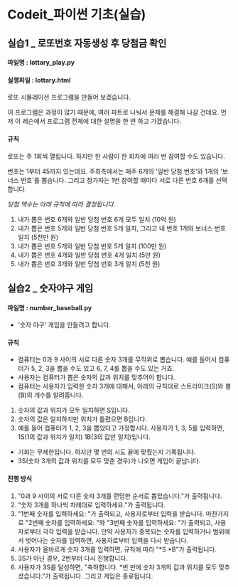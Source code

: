 # Codeit_파이썬 기초(실습) 
## 실습1 _ 로또번호 자동생성 후 당첨금 확인 

#### 파일명 : lottary_play.py
#### 실행파일 : lottary.html

로또 시뮬레이션 프로그램을 만들어 보겠습니다.

이 프로그램은 과정이 많기 때문에, 여러 파트로 나눠서 문제를 해결해 나갈 건데요. 먼저 이 레슨에서 프로그램 전체에 대한 설명을 한 번 하고 가겠습니다.

#### 규칙
로또는 주 1회씩 열립니다. 하지만 한 사람이 한 회차에 여러 번 참여할 수도 있습니다.

번호는 1부터 45까지 있는데요. 주최측에서는 매주 6개의 '일반 당첨 번호'와 1개의 '보너스 번호'를 뽑습니다. 그리고 참가자는 1번 참여할 때마다 서로 다른 번호 6개를 선택합니다.


*당첨 액수는 아래 규칙에 따라 결정됩니다.*
1. 내가 뽑은 번호 6개와 일반 당첨 번호 6개 모두 일치 (10억 원)
2. 내가 뽑은 번호 5개와 일반 당첨 번호 5개 일치, 그리고 내 번호 1개와 보너스 번호 일치 (5천만 원)
3. 내가 뽑은 번호 5개와 일반 당첨 번호 5개 일치 (100만 원)
4. 내가 뽑은 번호 4개와 일반 당첨 번호 4개 일치 (5만 원)
5. 내가 뽑은 번호 3개와 일반 당첨 번호 3개 일치 (5천 원)

## 실습2 _ 숫자야구 게임

#### 파일명 : number_baseball.py

- '숫자 야구' 게임을 만들려고 합니다.

#### 규칙

- 컴퓨터는 0과 9 사이의 서로 다른 숫자 3개를 무작위로 뽑습니다. 예를 들어서 컴퓨터가 5, 2, 3을 뽑을 수도 있고 6, 7, 4를 뽑을 수도 있는 거죠.
- 사용자는 컴퓨터가 뽑은 숫자의 값과 위치를 맞추어야 합니다.
- 컴퓨터는 사용자가 입력한 숫자 3개에 대해서, 아래의 규칙대로 스트라이크(S)와 볼(B)의 개수를 알려줍니다.
1. 숫자의 값과 위치가 모두 일치하면 S입니다.
2. 숫자의 값은 일치하지만 위치가 틀렸으면 B입니다.
3. 예를 들어 컴퓨터가 1, 2, 3을 뽑았다고 가정합시다. 사용자가 1, 3, 5를 입력하면, 1S(1의 값과 위치가 일치) 1B(3의 값만 일치)입니다.
- 기회는 무제한입니다. 하지만 몇 번의 시도 끝에 맞췄는지 기록됩니다.
- 3S(숫자 3개의 값과 위치를 모두 맞춘 경우)가 나오면 게임이 끝납니다.

#### 진행 방식
1. "0과 9 사이의 서로 다른 숫자 3개를 랜덤한 순서로 뽑았습니다."가 출력됩니다.
2. "숫자 3개를 하나씩 차례대로 입력하세요."가 출력됩니다.
3. "1번째 숫자를 입력하세요: "가 출력되고, 사용자로부터 입력을 받습니다. 마찬가지로 "2번째 숫자를 입력하세요: "와 "3번째 숫자를 입력하세요: "가 출력되고, 사용자로부터 각각 입력을 받습니다. 만약 사용자가 중복되는 숫자를 입력하거나 범위에서 벗어나는 숫자를 입력하면, 사용자로부터 입력을 다시 받습니다.
5. 사용자가 올바르게 숫자 3개를 입력하면, 규칙에 따라 "*S *B"가 출력됩니다.
6. 3S가 아닌 경우, 2번부터 다시 진행합니다.
7. 사용자가 3S를 달성하면, "축하합니다. *번 만에 숫자 3개의 값과 위치를 모두 맞추셨습니다."가 출력됩니다. 그리고 게임은 종료됩니다.
